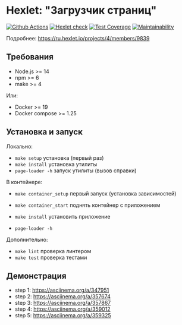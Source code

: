 # Hexlet: "Загрузчик страниц"

[![Github Actions](../../workflows/Node.js%20CI/badge.svg)](../../actions?query=workflow%3A"Node.js+CI")
[![Hexlet check](../../workflows/hexlet-check/badge.svg)](../../actions?query=workflow%3Ahexlet-check)
[![Test Coverage](https://api.codeclimate.com/v1/badges/90a3516f1a2569997c5b/test_coverage)](https://codeclimate.com/github/Melodyn/backend-project-lvl3/test_coverage)
[![Maintainability](https://api.codeclimate.com/v1/badges/90a3516f1a2569997c5b/maintainability)](https://codeclimate.com/github/Melodyn/backend-project-lvl3/maintainability)

Подробнее: https://ru.hexlet.io/projects/4/members/9839

## Требования

* Node.js >= 14
* npm >= 6
* make >= 4

Или:
* Docker >= 19
* Docker compose >= 1.25

## Установка и запуск

Локально:
* `make setup` установка (первый раз)
* `make install` установка утилиты
* `page-loader -h` запуск утилиты (вызов справки)

В контейнере:
* `make container_setup` первый запуск (установка зависимостей) 

* `make container_start` поднять контейнер с приложением
* `make install` установить приложение
* `page-loader -h`

Дополнительно:
* `make lint` проверка линтером
* `make test` проверка тестами

## Демонстрация

* step 1: https://asciinema.org/a/347951
* step 2: https://asciinema.org/a/357674
* step 3: https://asciinema.org/a/357867
* step 4: https://asciinema.org/a/359012
* step 5: https://asciinema.org/a/359325
